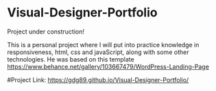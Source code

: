 # Visual-Designer-Portfolio
Project under construction!


This is a personal project where I will put into practice knowledge in responsiveness, html, css and javaScript, along with some other technologies.
He was based on this template https://www.behance.net/gallery/103667479/WordPress-Landing-Page


#Project Link: https://gdg89.github.io/Visual-Designer-Portfolio/
